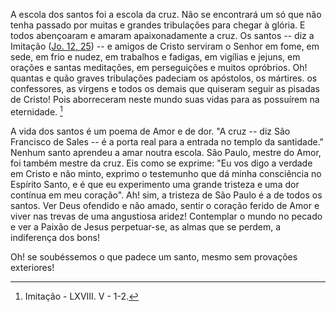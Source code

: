 
A escola dos santos foi a escola da cruz. Não se encontrará um só que não tenha passado por muitas e grandes tribulações para chegar à glória. E todos abençoaram e amaram apaixonadamente a cruz. Os santos -- diz a Imitação ([Jo. 12, 25](https://vulgata.online/bible/Jo.12?ed=MS&vfn=MS.Jo.12.25:vs)) -- e amigos de Cristo serviram o Senhor em fome, em sede, em frio e nudez, em trabalhos e fadigas, em vigílias e jejuns, em orações e santas meditações, em perseguições e muitos opróbrios. Oh! quantas e quão graves tribulações padeciam os apóstolos, os mártires. os confessores, as virgens e todos os demais que quiseram seguir as pisadas de Cristo! Pois aborreceram neste mundo suas vidas para as possuírem na eternidade. [^1]

A vida dos santos é um poema de Amor e de dor. "A cruz -- diz São Francisco de Sales -- é a porta real para a entrada no templo da santidade." Nenhum santo aprendeu a amar noutra escola. São Paulo, mestre do Amor, foi também mestre da cruz. Eis como se exprime: "Eu vos digo a verdade em Cristo e não minto, exprimo o testemunho que dá minha consciência no Espírito Santo, e é que eu experimento uma grande tristeza e uma dor contínua em meu coração". Ah! sim, a tristeza de São Paulo é a de todos os santos. Ver Deus ofendido e não amado, sentir o coração ferido de Amor e viver nas trevas de uma angustiosa aridez! Contemplar o mundo no pecado e ver a Paixão de Jesus perpetuar-se, as almas que se perdem, a indiferença dos bons!

Oh! se soubéssemos o que padece um santo, mesmo sem provações exteriores!



[^1]: Imitação - LXVIII. V - 1-2.